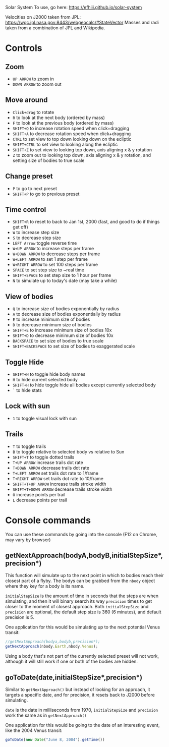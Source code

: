 Solar System
To use, go here: https://efhiii.github.io/solar-system

Velocities on J2000 taken from JPL: https://wgc.jpl.nasa.gov:8443/webgeocalc/#StateVector
Masses and radi taken from a combination of JPL and Wikipedia.
# Controls

## Zoom
- `UP ARROW` to zoom in
- `DOWN ARROW` to zoom out

## Move around
- `Click+drag` to rotate
- `R` to look at the next body (ordered by mass)
- `F` to look at the previous body (ordered by mass)
- `SHIFT+Q` to increase rotation speed when click+dragging
- `SHIFT+A` to decrease rotation speed when click+dragging
- `CTRL` to set view to top down looking down on the ecliptic
- `SHIFT+CTRL` to set view to looking along the ecliptic
- `SHIFT+Z` to set view to looking top down, axis aligning x & y rotation
- `Z` to zoom out to looking top down, axis aligning x & y rotation, and setting size of bodies to true scale

## Change preset
- `P` to go to next preset
- `SHIFT+P` to go to previous preset

## Time control
- `SHIFT+R` to reset to back to Jan 1st, 2000 (fast, and good to do if things get off)
- `W` to increase step size
- `S` to decrease step size
- `LEFT Arrow` toggle reverse time
- `W+UP ARROW` to increase steps per frame
- `W+DOWN ARROW` to decrease steps per frame
- `W+LEFT ARROW` to set 1 step per frame
- `W+RIGHT ARROW` to set 100 steps per frame
- `SPACE` to set step size to ~real time
- `SHIFT+SPACE` to set step size to 1 hour per frame
- `N` to simulate up to today's date (may take a while)

## View of bodies
- `Q` to increase size of bodies exponentially by radius
- `A` to decrease size of bodies exponentially by radius
- `E` to increase minimum size of bodies
- `D` to decrease minimum size of bodies
- `SHIFT+E` to increase minimum size of bodies 10x
- `SHIFT+D` to decrease minimum size of bodies 10x
- `BACKSPACE` to set size of bodies to true scale
- `SHIFT+BACKSPACE` to set size of bodies to exaggerated scale

## Toggle Hide
- `SHIFT+N` to toggle hide body names
- `H` to hide current selected body
- `SHIFT+H` to hide toggle hide all bodies except currently selected body
- `` ` `` to hide stats

## Lock with sun
- `1` to toggle visual lock with sun

## Trails
- `T` to toggle trails
- `B` to toggle relative to selected body vs relative to Sun
- `SHIFT+T` to toggle dotted trails
- `T+UP ARROW` increase trails dot rate
- `T+DOWN ARROW` decrease trails dot rate
- `T+LEFT ARROW` set trails dot rate to 1/frame
- `T+RIGHT ARROW` set trails dot rate to 10/frame
- `SHIFT+T+UP ARROW` increase trails stroke width
- `SHIFT+T+DOWN ARROW` decrease trails stroke width
- `O` increase points per trail
- `L` decrease points per trail

# Console commands
You can use these commands by going into the console (F12 on Chrome, may vary by browser)

## getNextApproach(bodyA,bodyB,initialStepSize*,precision*)
This function will simulate up to the next point in which to bodies reach their closest part of a flyby.
The bodys can be grabbed from the `nbody` object where they key for a body is its name.

`initialStepSize` is the amount of time in seconds that the steps are when simulating, and then it will binary search its way `precision` times to get closer to the moment of closest approach. Both `initialStepSize` and `precision` are optional, the default step size is 360 (6 minutes), and default precision is 5.

One application for this would be simulating up to the next potential Venus transit:
```javascript
//getNextApproach(bodya,bodyb,precision*);
getNextApproach(nbody.Earth,nbody.Venus);
```

Using a body that's not part of the currently selected preset will not work, although it will still work if one or both of the bodies are hidden.

## goToDate(date,initialStepSize*,precision*)

Similar to `getNextApproach()` but instead of looking for an approach, it targets a specific date, and for precision, it resets back to J2000 before simulating.

`date` is the date in milliseconds from 1970, `initialStepSize` and `precision` work the same as in `getNextApproach()`

One application for this would be going to the date of an interesting event, like the 2004 Venus transit:
```javascript
goToDate(new Date("June 8, 2004").getTime())
```
